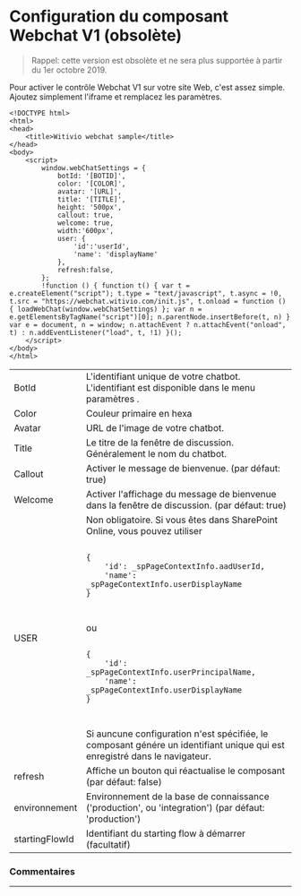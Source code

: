 # Configuration du composant Webchat V1 (obsolète)

>Rappel: cette version est obsolète et ne sera plus supportée à partir du 1er octobre 2019.

Pour activer le contrôle Webchat V1 sur votre site Web, c'est assez simple. Ajoutez simplement l'iframe et remplacez les paramètres.

```
<!DOCTYPE html>
<html>
<head>
    <title>Witivio webchat sample</title>
</head>
<body>
    <script>
        window.webChatSettings = {
            botId: '[BOTID]',
            color: '[COLOR]',
            avatar: '[URL]',
            title: '[TITLE]',
            height: '500px',
            callout: true,
            welcome: true,
            width:'600px',
            user: {
                'id':'userId',
                'name': 'displayName'
            },
            refresh:false,
        };
        !function () { function t() { var t = e.createElement("script"); t.type = "text/javascript", t.async = !0, t.src = "https://webchat.witivio.com/init.js", t.onload = function () { loadWebChat(window.webChatSettings) }; var n = e.getElementsByTagName("script")[0]; n.parentNode.insertBefore(t, n) } var e = document, n = window; n.attachEvent ? n.attachEvent("onload", t) : n.addEventListener("load", t, !1) }();
    </script>
</body>
</html>
```


<table>
        <tr>
            <td>BotId</td>
            <td>L'identifiant unique de votre chatbot. L'identifiant est disponible dans le menu paramètres .</td>
        </tr>
        <tr>
            <td>Color</td>
            <td>Couleur primaire en hexa</td>
        </tr>
        <tr>
            <td>Avatar</td>
            <td>URL de l'image de votre chatbot.</td>
        </tr>
		<tr>
            <td>Title</td>
            <td>Le titre de la fenêtre de discussion. Généralement le nom du chatbot.</td>
        </tr>
		<tr>
            <td>Callout</td>
            <td>Activer le message de bienvenue. (par défaut: true)</td>
        </tr>
		<tr>
            <td>Welcome</td>
            <td>Activer l'affichage du message de bienvenue dans la fenêtre de discussion. (par défaut: true)</td>
        </tr>
		 <tr>
            <td>USER</td>
            <td>Non obligatoire. Si vous êtes dans SharePoint Online, vous pouvez utiliser 
            <pre><code>
{
    'id': _spPageContextInfo.aadUserId,
    'name': _spPageContextInfo.userDisplayName
}
            </code>
            </pre>
            ou 
            <pre>
            <code>
{
    'id': _spPageContextInfo.userPrincipalName,
    'name': _spPageContextInfo.userDisplayName
}
            </code>
            </pre>
            Si auncune configuration n'est spécifiée, le composant génére un identifiant unique qui est enregistré dans le navigateur.
            </td>
        </tr>
        <tr>
            <td>refresh</td>
            <td>Affiche un bouton qui réactualise le composant (par défaut: false)</td>
        </tr>
         <tr>
            <td>environnement</td>
            <td>Environnement de la base de connaissance ('production', ou 'integration') (par défaut: 'production')</td>
        </tr>
 <tr>
            <td>startingFlowId</td>
            <td>Identifiant du starting flow à démarrer (facultatif)</td>
        </tr>
</table>


### Commentaires
---
<Commentaire />
